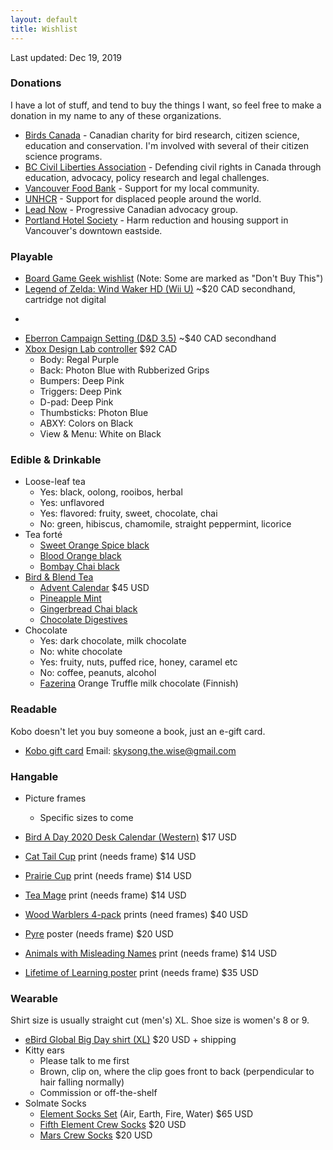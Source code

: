 ```yaml
---
layout: default
title: Wishlist
---
```


<section markdown='1'>

Last updated: Dec 19, 2019

### Donations

I have a lot of stuff, and tend to buy the things I want, so feel free to make a donation in my name to any of these organizations.

* [Birds Canada](https://www.birdscanada.org) - Canadian charity for bird research, citizen science, education and conservation. I'm involved with several of their citizen science programs.
* [BC Civil Liberties Association](https://bccla.org) - Defending civil rights in Canada through education, advocacy, policy research and legal challenges.
* [Vancouver Food Bank](https://foodbank.bc.ca) - Support for my local community.
* [UNHCR](https://give.unhcr.ca) - Support for displaced people around the world.
* [Lead Now](https://www.leadnow.ca) - Progressive Canadian advocacy group.
* [Portland Hotel Society](https://www.phs.ca) - Harm reduction and housing support in Vancouver's downtown eastside.


### Playable

* [Board Game Geek wishlist](https://boardgamegeek.com/wishlist/Hwesta) (Note: Some are marked as "Don't Buy This")
* [Legend of Zelda: Wind Waker HD (Wii U)](https://www.nintendo.com/games/detail/the-legend-of-zelda-the-wind-waker-hd-wii-u/) ~$20 CAD secondhand, cartridge not digital
* ~~~[Hades](https://store.steampowered.com/app/1145360/Hades/) $23 CAD~~~
* [Eberron Campaign Setting (D&D 3.5)](https://en.wikipedia.org/wiki/Eberron_Campaign_Setting) ~$40 CAD secondhand
* [Xbox Design Lab controller](https://www.microsoft.com/en-ca/store/configure/Xbox-Design-Lab/900WZDF9XJVG) $92 CAD
  * Body: Regal Purple
  * Back: Photon Blue with Rubberized Grips
  * Bumpers: Deep Pink
  * Triggers: Deep Pink
  * D-pad: Deep Pink
  * Thumbsticks: Photon Blue
  * ABXY: Colors on Black
  * View & Menu: White on Black

### Edible & Drinkable
* Loose-leaf tea
  * Yes: black, oolong, rooibos, herbal
  * Yes: unflavored
  * Yes: flavored: fruity, sweet, chocolate, chai
  * No: green, hibiscus, chamomile, straight peppermint, licorice
* Tea forté
  * [Sweet Orange Spice black](https://www.teaforte.com/store/gourmet-tea/sweet-orange-spice/)
  * [Blood Orange black](https://www.teaforte.com/store/gourmet-tea/blood-orange/)
  * [Bombay Chai black](https://www.teaforte.com/store/gourmet-tea/bombay-chai/)
* [Bird & Blend Tea](https://birdandblendtea.com/us_en/)
  * [Advent Calendar](https://birdandblendtea.com/us_en/tea-advent-calendar.html) $45 USD
  * [Pineapple Mint](https://birdandblendtea.com/us_en/pineapple-mint.html)
  * [Gingerbread Chai black](https://birdandblendtea.com/us_en/christmas/christmas-tea/gingerbread-chai.html)
  * [Chocolate Digestives](https://birdandblendtea.com/us_en/chocolate-digestives.html)
* Chocolate
  * Yes: dark chocolate, milk chocolate
  * No: white chocolate
  * Yes: fruity, nuts, puffed rice, honey, caramel etc
  * No: coffee, peanuts, alcohol
  * [Fazerina](http://www.fazershop.com/en-US/products/11617/fazerina-100-g-chocolate-bar/) Orange Truffle milk chocolate (Finnish)


### Readable

Kobo doesn't let you buy someone a book, just an e-gift card.

* [Kobo gift card](https://www.kobo.com/ca/en/p/giftcards) Email: skysong.the.wise@gmail.com


### Hangable

* Picture frames
  * Specific sizes to come

* [Bird A Day 2020 Desk Calendar (Western)](https://cornelllabpgstore.com/product/bird-a-day-2019-desk-calendar-western/) $17 USD
* [Cat Tail Cup](https://topatoco.com/collections/red-wombat/products/rw-teamatters?variant=39883594895) print (needs frame) $14 USD
* [Prairie Cup](https://topatoco.com/collections/red-wombat/products/rw-teamatters?variant=39883594575) print (needs frame) $14 USD
* [Tea Mage](https://topatoco.com/collections/red-wombat/products/rw-teamatters?variant=39883594383) print (needs frame) $14 USD
* [Wood Warblers 4-pack](https://topatoco.com/collections/romo/products/romo-bbirds-4pack) prints (need frames) $40 USD
* [Pyre](https://store.supergiantgames.com/products/pyre-24-x-36-poster) poster (needs frame) $20 USD
* [Animals with Misleading Names](https://topatoco.com/collections/romo/products/romo-names) print (needs frame) $14 USD
* [Lifetime of Learning poster](https://shopzenpencils.com/collections/posters/products/learning) print (needs frame) $35 USD

### Wearable

Shirt size is usually straight cut (men's) XL. Shoe size is women's 8 or 9.

* [eBird Global Big Day shirt (XL)](https://shorepromotions.com/ebird_store/shop/product-detail/1000530) $20 USD + shipping
* Kitty ears
  * Please talk to me first
  * Brown, clip on, where the clip goes front to back (perpendicular to hair falling normally)
  * Commission or off-the-shelf
* Solmate Socks
  * [Element Socks Set](https://solmatesocks.com/collections/gift-packs/products/elements-gift-set) (Air, Earth, Fire, Water) $65 USD
  * [Fifth Element Crew Socks](https://solmatesocks.com/collections/crew-socks/products/fifth-element-crew-socks) $20 USD
  * [Mars Crew Socks](https://solmatesocks.com/collections/crew-socks/products/adult-crew-socks-mars) $20 USD

</section>
